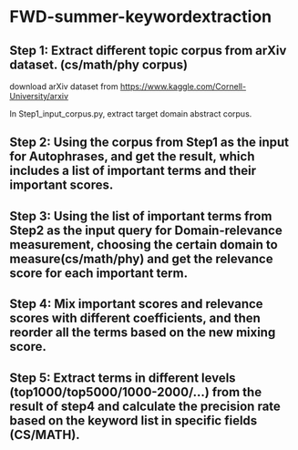 # FWD-summer-keywordextraction


## Step 1: Extract different topic corpus from arXiv dataset. (cs/math/phy corpus)
download arXiv dataset from https://www.kaggle.com/Cornell-University/arxiv

In Step1_input_corpus.py, extract target domain abstract corpus.
## Step 2: Using the corpus from Step1 as the input for Autophrases, and get the result, which includes a list of important terms and their important scores.
## Step 3: Using the list of important terms from Step2 as the input query for Domain-relevance measurement, choosing the certain domain to measure(cs/math/phy) and get the relevance score for each important term.
## Step 4: Mix important scores and relevance scores with different coefficients, and then reorder all the terms based on the new mixing score.
## Step 5: Extract terms in different levels (top1000/top5000/1000-2000/…) from the result of step4 and calculate the precision rate based on the keyword list in specific fields (CS/MATH).


